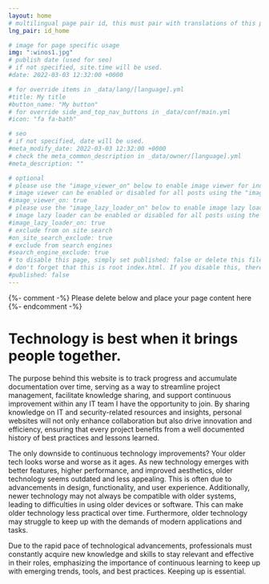 ```yaml
---
layout: home
# multilingual page pair id, this must pair with translations of this page. (This name must be unique)
lng_pair: id_home

# image for page specific usage
img: ":winos1.jpg"
# publish date (used for seo)
# if not specified, site.time will be used.
#date: 2022-03-03 12:32:00 +0000

# for override items in _data/lang/[language].yml
#title: My title
#button_name: "My button"
# for override side_and_top_nav_buttons in _data/conf/main.yml
#icon: "fa fa-bath"

# seo
# if not specified, date will be used.
#meta_modify_date: 2022-03-03 12:32:00 +0000
# check the meta_common_description in _data/owner/[language].yml
#meta_description: ""

# optional
# please use the "image_viewer_on" below to enable image viewer for individual pages or posts (_posts/ or [language]/_posts folders).
# image viewer can be enabled or disabled for all posts using the "image_viewer_posts: true" setting in _data/conf/main.yml.
#image_viewer_on: true
# please use the "image_lazy_loader_on" below to enable image lazy loader for individual pages or posts (_posts/ or [language]/_posts folders).
# image lazy loader can be enabled or disabled for all posts using the "image_lazy_loader_posts: true" setting in _data/conf/main.yml.
#image_lazy_loader_on: true
# exclude from on site search
#on_site_search_exclude: true
# exclude from search engines
#search_engine_exclude: true
# to disable this page, simply set published: false or delete this file
# don't forget that this is root index.html. If you disable this, there will be no index.html page to open
#published: false
---
```


{%- comment -%} Please delete below and place your page content here {%- endcomment -%}

# Technology is best when it brings people together.

The purpose behind this website is to track progress and accumulate documentation over time, serving as a way to streamline project management, facilitate knowledge sharing, and support continuous improvement within any IT team I have the opportunity to join. By sharing knowledge on IT and security-related resources and insights, personal websites will not only enhance collaboration but also drive innovation and efficiency, ensuring that every project benefits from a well documented history of best practices and lessons learned.

The only downside to continuous technology improvements? Your older tech looks worse and worse as it ages. As new technology emerges with better features, higher performance, and improved aesthetics, older technology seems outdated and less appealing. This is often due to advancements in design, functionality, and user experience. Additionally, newer technology may not always be compatible with older systems, leading to difficulties in using older devices or software. This can make older technology less practical over time. Furthermore, older technology may struggle to keep up with the demands of modern applications and tasks.

Due to the rapid pace of technological advancements, professionals must constantly acquire new knowledge and skills to stay relevant and effective in their roles, emphasizing the importance of continuous learning to keep up with emerging trends, tools, and best practices. Keeping up is essential.  

